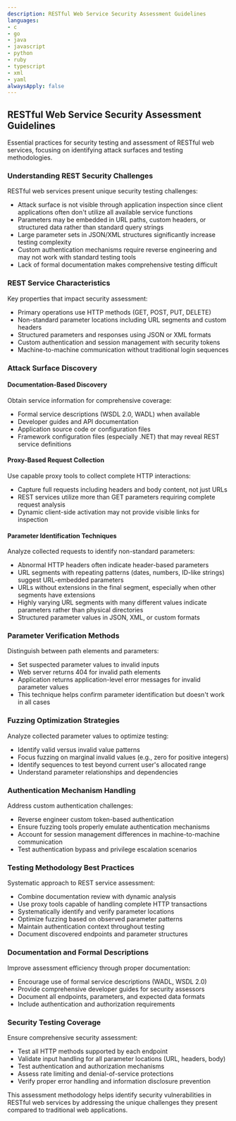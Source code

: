 ```yaml
---
description: RESTful Web Service Security Assessment Guidelines
languages:
- c
- go
- java
- javascript
- python
- ruby
- typescript
- xml
- yaml
alwaysApply: false
---
```


## RESTful Web Service Security Assessment Guidelines

Essential practices for security testing and assessment of RESTful web services, focusing on identifying attack surfaces and testing methodologies.

### Understanding REST Security Challenges

RESTful web services present unique security testing challenges:

- Attack surface is not visible through application inspection since client applications often don't utilize all available service functions
- Parameters may be embedded in URL paths, custom headers, or structured data rather than standard query strings
- Large parameter sets in JSON/XML structures significantly increase testing complexity
- Custom authentication mechanisms require reverse engineering and may not work with standard testing tools
- Lack of formal documentation makes comprehensive testing difficult

### REST Service Characteristics

Key properties that impact security assessment:

- Primary operations use HTTP methods (GET, POST, PUT, DELETE)
- Non-standard parameter locations including URL segments and custom headers
- Structured parameters and responses using JSON or XML formats
- Custom authentication and session management with security tokens
- Machine-to-machine communication without traditional login sequences

### Attack Surface Discovery

#### Documentation-Based Discovery

Obtain service information for comprehensive coverage:

- Formal service descriptions (WSDL 2.0, WADL) when available
- Developer guides and API documentation
- Application source code or configuration files
- Framework configuration files (especially .NET) that may reveal REST service definitions

#### Proxy-Based Request Collection

Use capable proxy tools to collect complete HTTP interactions:

- Capture full requests including headers and body content, not just URLs
- REST services utilize more than GET parameters requiring complete request analysis
- Dynamic client-side activation may not provide visible links for inspection

#### Parameter Identification Techniques

Analyze collected requests to identify non-standard parameters:

- Abnormal HTTP headers often indicate header-based parameters
- URL segments with repeating patterns (dates, numbers, ID-like strings) suggest URL-embedded parameters
- URLs without extensions in the final segment, especially when other segments have extensions
- Highly varying URL segments with many different values indicate parameters rather than physical directories
- Structured parameter values in JSON, XML, or custom formats

### Parameter Verification Methods

Distinguish between path elements and parameters:

- Set suspected parameter values to invalid inputs
- Web server returns 404 for invalid path elements
- Application returns application-level error messages for invalid parameter values
- This technique helps confirm parameter identification but doesn't work in all cases

### Fuzzing Optimization Strategies

Analyze collected parameter values to optimize testing:

- Identify valid versus invalid value patterns
- Focus fuzzing on marginal invalid values (e.g., zero for positive integers)
- Identify sequences to test beyond current user's allocated range
- Understand parameter relationships and dependencies

### Authentication Mechanism Handling

Address custom authentication challenges:

- Reverse engineer custom token-based authentication
- Ensure fuzzing tools properly emulate authentication mechanisms
- Account for session management differences in machine-to-machine communication
- Test authentication bypass and privilege escalation scenarios

### Testing Methodology Best Practices

Systematic approach to REST service assessment:

- Combine documentation review with dynamic analysis
- Use proxy tools capable of handling complete HTTP transactions
- Systematically identify and verify parameter locations
- Optimize fuzzing based on observed parameter patterns
- Maintain authentication context throughout testing
- Document discovered endpoints and parameter structures

### Documentation and Formal Descriptions

Improve assessment efficiency through proper documentation:

- Encourage use of formal service descriptions (WADL, WSDL 2.0)
- Provide comprehensive developer guides for security assessors
- Document all endpoints, parameters, and expected data formats
- Include authentication and authorization requirements

### Security Testing Coverage

Ensure comprehensive security assessment:

- Test all HTTP methods supported by each endpoint
- Validate input handling for all parameter locations (URL, headers, body)
- Test authentication and authorization mechanisms
- Assess rate limiting and denial-of-service protections
- Verify proper error handling and information disclosure prevention

This assessment methodology helps identify security vulnerabilities in RESTful web services by addressing the unique challenges they present compared to traditional web applications.